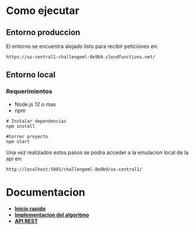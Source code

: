  # Como ejecutar
## Entorno produccion
El entorno se encuentra alojado listo para recibir peticiones en:
```
https://us-central1-challengeml-8e9b9.cloudfunctions.net/
```

## Entorno local
### Requerimientos

- Node.js 12 o mas
- npm

```
# Instalar dependencias
npm install

#Correr proyecto
npm start
```

Una vez realizados estos pasos se podra acceder a la emulacion local de la api en:

```
http://localhost:5001/challengeml-8e9b9/us-central1/
```

# Documentacion
- **[Inicio rapido](./docs/inicioRapido.md)**<br>
- **[Implementacion del algoritmo](./docs/inicioRapido.md)**<br>
- **[API REST](./docs/inicioRapido.md)**<br>



 
